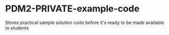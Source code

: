 # PDM2-PRIVATE-example-code
Stores practical sample solution code before it's ready to be made available to students
